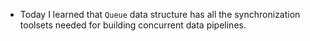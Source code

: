 - Today I learned that `Queue` data structure has all the synchronization
    toolsets needed for building concurrent data pipelines.
